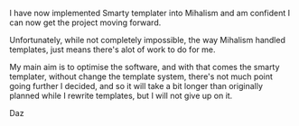 I have now implemented Smarty templater into Mihalism and am confident I can now get the project moving forward.

Unfortunately, while not completely impossible, the way Mihalism handled templates, just means there's alot of work to do for me.

My main aim is to optimise the software, and with that comes the smarty templater, without change the template system, there's not much point going further I decided, and so it will take a bit longer than originally planned while I rewrite templates, but I will not give up on it.

Daz
